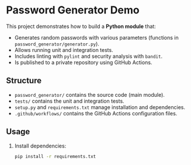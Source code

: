 # Password Generator Demo

This project demonstrates how to build a **Python module** that:

- Generates random passwords with various parameters (functions in `password_generator/generator.py`).
- Allows running unit and integration tests.
- Includes linting with `pylint` and security analysis with `bandit`.
- Is published to a private repository using GitHub Actions.

## Structure

- `password_generator/` contains the source code (main module).
- `tests/` contains the unit and integration tests.
- `setup.py` and `requirements.txt` manage installation and dependencies.
- `.github/workflows/` contains the GitHub Actions configuration files.

## Usage

1. Install dependencies:
    ```bash
    pip install -r requirements.txt
    ```
